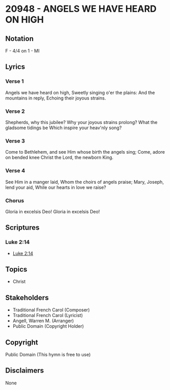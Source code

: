 # 20948 - ANGELS WE HAVE HEARD ON HIGH

## Notation

F - 4/4 on 1 - MI

## Lyrics

### Verse 1

Angels we have heard on high, Sweetly singing o'er the plains: And the mountains in reply, Echoing their joyous strains.

### Verse 2

Shepherds, why this jubilee? Why your joyous strains prolong? What the gladsome tidings be Which inspire your heav'nly song?

### Verse 3

Come to Bethlehem, and see Him whose birth the angels sing; Come, adore on bended knee Christ the Lord, the newborn King.

### Verse 4

See Him in a manger laid, Whom the choirs of angels praise; Mary, Joseph, lend your aid, While our hearts in love we raise?

### Chorus

Gloria in excelsis Deo! Gloria in excelsis Deo!


## Scriptures

### Luke 2:14

- [Luke 2:14](https://www.biblegateway.com/passage/?search=Luke%202%3A14)


## Topics

- Christ

## Stakeholders

- Traditional French Carol (Composer)
- Traditional French Carol (Lyricist)
- Angell, Warren M. (Arranger)
- Public Domain (Copyright Holder)

## Copyright

Public Domain
(This hymn is free to use)

## Disclaimers

None

